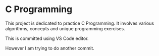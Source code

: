 # C Programming 
This project is dedicated to practice C Programming. It involves various algorithms, concepts and unique programming exercises.

This is committed using VS Code editor.

However I am trying to do another commit.
